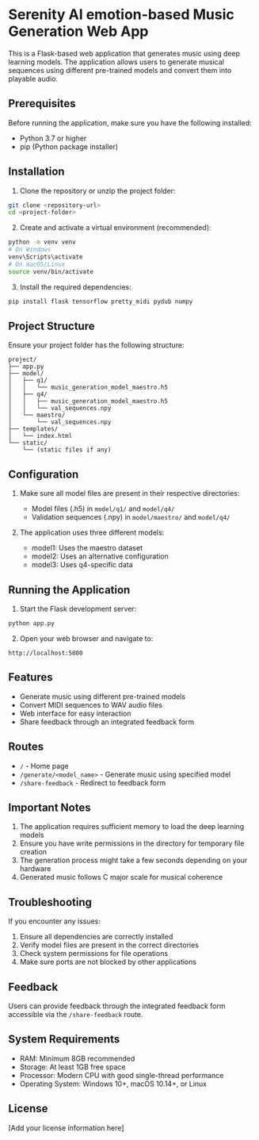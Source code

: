 # Serenity AI emotion-based Music Generation Web App

This is a Flask-based web application that generates music using deep learning models. The application allows users to generate musical sequences using different pre-trained models and convert them into playable audio.

## Prerequisites

Before running the application, make sure you have the following installed:

- Python 3.7 or higher
- pip (Python package installer)

## Installation

1. Clone the repository or unzip the project folder:

```bash
git clone <repository-url>
cd <project-folder>
```

2. Create and activate a virtual environment (recommended):

```bash
python -m venv venv
# On Windows
venv\Scripts\activate
# On macOS/Linux
source venv/bin/activate
```

3. Install the required dependencies:

```bash
pip install flask tensorflow pretty_midi pydub numpy
```

## Project Structure

Ensure your project folder has the following structure:

```
project/
├── app.py
├── model/
│   ├── q1/
│   │   └── music_generation_model_maestro.h5
│   ├── q4/
│   │   ├── music_generation_model_maestro.h5
│   │   └── val_sequences.npy
│   └── maestro/
│       └── val_sequences.npy
├── templates/
│   └── index.html
└── static/
    └── (static files if any)
```

## Configuration

1. Make sure all model files are present in their respective directories:

   - Model files (.h5) in `model/q1/` and `model/q4/`
   - Validation sequences (.npy) in `model/maestro/` and `model/q4/`

2. The application uses three different models:
   - model1: Uses the maestro dataset
   - model2: Uses an alternative configuration
   - model3: Uses q4-specific data

## Running the Application

1. Start the Flask development server:

```bash
python app.py
```

2. Open your web browser and navigate to:

```
http://localhost:5000
```

## Features

- Generate music using different pre-trained models
- Convert MIDI sequences to WAV audio files
- Web interface for easy interaction
- Share feedback through an integrated feedback form

## Routes

- `/` - Home page
- `/generate/<model_name>` - Generate music using specified model
- `/share-feedback` - Redirect to feedback form

## Important Notes

1. The application requires sufficient memory to load the deep learning models
2. Ensure you have write permissions in the directory for temporary file creation
3. The generation process might take a few seconds depending on your hardware
4. Generated music follows C major scale for musical coherence

## Troubleshooting

If you encounter any issues:

1. Ensure all dependencies are correctly installed
2. Verify model files are present in the correct directories
3. Check system permissions for file operations
4. Make sure ports are not blocked by other applications

## Feedback

Users can provide feedback through the integrated feedback form accessible via the `/share-feedback` route.

## System Requirements

- RAM: Minimum 8GB recommended
- Storage: At least 1GB free space
- Processor: Modern CPU with good single-thread performance
- Operating System: Windows 10+, macOS 10.14+, or Linux

## License

[Add your license information here]
